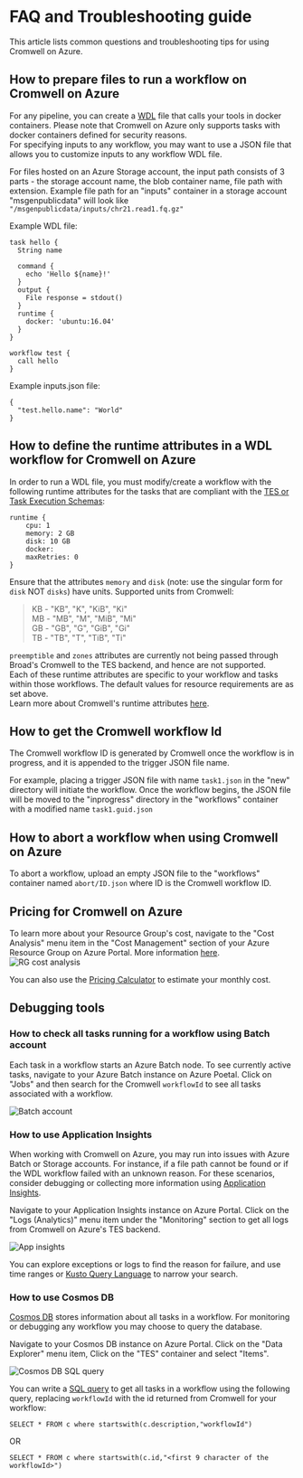 # FAQ and Troubleshooting guide
This article lists common questions and troubleshooting tips for using Cromwell on Azure.

## How to prepare files to run a workflow on Cromwell on Azure
For any pipeline, you can create a [WDL](https://software.broadinstitute.org/wdl/) file that calls your tools in docker containers. Please note that Cromwell on Azure only supports tasks with docker containers defined for security reasons.<br/>
For specifying inputs to any workflow, you may want to use a JSON file that allows you to customize inputs to any workflow WDL file.<br/>

For files hosted on an Azure Storage account, the input path consists of 3 parts - the storage account name, the blob container name, file path with extension. Example file path for an "inputs" container in a storage account "msgenpublicdata" will look like
`"/msgenpublicdata/inputs/chr21.read1.fq.gz"`

Example WDL file:
```
task hello {
  String name

  command {
    echo 'Hello ${name}!'
  }
  output {
	File response = stdout()
  }
  runtime {
	docker: 'ubuntu:16.04'
  }
}

workflow test {
  call hello
}
```

Example inputs.json file:
```
{
  "test.hello.name": "World"
}
```

## How to define the runtime attributes in a WDL workflow for Cromwell on Azure
In order to run a WDL file, you must modify/create a workflow with the following runtime attributes for the tasks that are compliant with the [TES or Task Execution Schemas](https://cromwell.readthedocs.io/en/develop/backends/TES/):

```
runtime {
    cpu: 1
    memory: 2 GB
    disk: 10 GB
    docker:
    maxRetries: 0
}
```
Ensure that the attributes `memory` and `disk` (note: use the singular form for `disk` NOT `disks`) have units. Supported units from Cromwell:

> KB - "KB", "K", "KiB", "Ki"<br/>
> MB - "MB", "M", "MiB", "Mi"<br/>
> GB - "GB", "G", "GiB", "Gi"<br/>
> TB - "TB", "T", "TiB", "Ti"<br/>

`preemptible` and `zones` attributes are currently not being passed through Broad's Cromwell to the TES backend, and hence are not supported.<br/>
Each of these runtime attributes are specific to your workflow and tasks within those workflows. The default values for resource requirements are as set above.<br/>
Learn more about Cromwell's runtime attributes [here](https://cromwell.readthedocs.io/en/develop/RuntimeAttributes).

## How to get the Cromwell workflow Id
The Cromwell workflow ID is generated by Cromwell once the workflow is in progress, and it is appended to the trigger JSON file name.<br/>

For example, placing a trigger JSON file with name `task1.json` in the "new" directory will initiate the workflow.  Once the workflow begins, the JSON file will be moved to the "inprogress" directory in the "workflows" container with a modified name `task1.guid.json`

## How to abort a workflow when using Cromwell on Azure
To abort a workflow, upload an empty JSON file to the "workflows" container named `abort/ID.json` where ID is the Cromwell workflow ID.

## Pricing for Cromwell on Azure
To learn more about your Resource Group's cost, navigate to the "Cost Analysis" menu item in the "Cost Management" section of your Azure Resource Group on Azure Portal. More information [here](https://docs.microsoft.com/en-us/azure/cost-management/quick-acm-cost-analysis).<br/>
![RG cost analysis](/docs/screenshots/rgcost.png)

You can also use the [Pricing Calculator](https://azure.microsoft.com/en-us/pricing/calculator/) to estimate your monthly cost.


## Debugging tools
### How to check all tasks running for a workflow using Batch account
Each task in a workflow starts an Azure Batch node. To see currently active tasks, navigate to your Azure Batch instance on Azure Poetal. Click on "Jobs" and then search for the Cromwell `workflowId` to see all tasks associated with a workflow.<br/>

![Batch account](/docs/screenshots/batch-account.png)

### How to use Application Insights
When working with Cromwell on Azure, you may run into issues with Azure Batch or Storage accounts. For instance, if a file path cannot be found or if the WDL workflow failed with an unknown reason. For these scenarios, consider debugging or collecting more information using [Application Insights](https://docs.microsoft.com/en-us/azure/azure-monitor/app/app-insights-overview).<br/>

Navigate to your Application Insights instance on Azure Portal. Click on the "Logs (Analytics)" menu item under the "Monitoring" section to get all logs from Cromwell on Azure's TES backend.<br/>

![App insights](/docs/screenshots/appinsights.png)

You can explore exceptions or logs to find the reason for failure, and use time ranges or [Kusto Query Language](https://docs.microsoft.com/en-us/azure/kusto/query/) to narrow your search.<br/>

### How to use Cosmos DB
[Cosmos DB](https://azure.microsoft.com/en-us/services/cosmos-db/) stores information about all tasks in a workflow. For monitoring or debugging any workflow you may choose to query the database.<br/>

Navigate to your Cosmos DB instance on Azure Portal. Click on the "Data Explorer" menu item, Click on the "TES" container and select "Items". <br/>

![Cosmos DB SQL query](/docs/screenshots/cosmosdb.png)

You can write a [SQL query](https://docs.microsoft.com/en-us/azure/cosmos-db/tutorial-query-sql-api) to get all tasks in a workflow using the following query, replacing `workflowId` with the id returned from Cromwell for your workflow:
```
SELECT * FROM c where startswith(c.description,"workflowId")
```

OR
```
SELECT * FROM c where startswith(c.id,"<first 9 character of the workflowId>")
```



